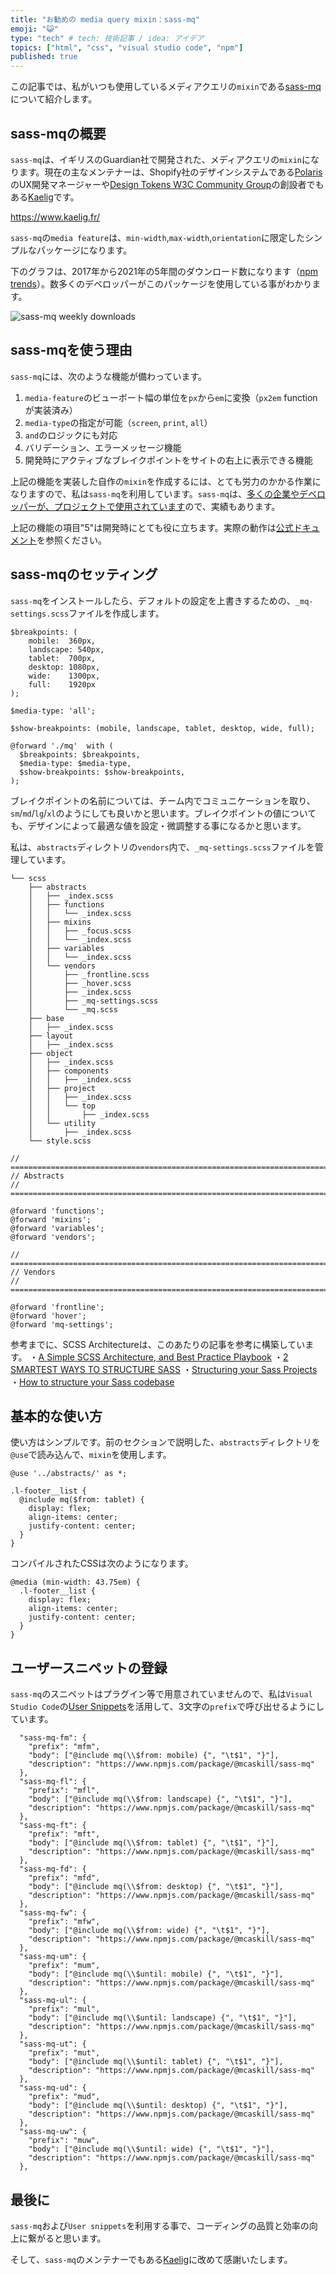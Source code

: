```yaml
---
title: "お勧めの media query mixin：sass-mq"
emoji: "😺"
type: "tech" # tech: 技術記事 / idea: アイデア
topics: ["html", "css", "visual studio code", "npm"]
published: true
---
```


この記事では、私がいつも使用しているメディアクエリの`mixin`である[sass-mq](https://www.npmjs.com/package/@mcaskill/sass-mq)について紹介します。

## sass-mqの概要

`sass-mq`は、イギリスのGuardian社で開発された、メディアクエリの`mixin`になります。現在の主なメンテナーは、Shopify社のデザインシステムである[Polaris](https://polaris.shopify.com/)のUX開発マネージャーや[Design Tokens W3C Community Group](https://www.w3.org/community/design-tokens/)の創設者でもある[Kaelig](https://twitter.com/kaelig)です。

https://www.kaelig.fr/

`sass-mq`の`media feature`は、`min-width`,`max-width`,`orientation`に限定したシンプルなパッケージになります。

下のグラフは、2017年から2021年の5年間のダウンロード数になります（[npm trends](https://github.com/johnmpotter/npm-trends)）。数多くのデベロッパーがこのパッケージを使用している事がわかります。

![sass-mq weekly downloads](/images/my-favorite-sass-mq/npm-trends.png)


## sass-mqを使う理由
`sass-mq`には、次のような機能が備わっています。

1. `media-feature`のビューボート幅の単位を`px`から`em`に変換（`px2em` functionが実装済み）
2. `media-type`の指定が可能（`screen`, `print`, `all`）
3. `and`のロジックにも対応
4. バリデーション、エラーメッセージ機能
5. 開発時にアクティブなブレイクポイントをサイトの右上に表示できる機能

上記の機能を実装した自作の`mixin`を作成するには、とても労力のかかる作業になりますので、私は`sass-mq`を利用しています。`sass-mq`は、[多くの企業やデベロッパーが、プロジェクトで使用されています](https://github.com/sass-mq/sass-mq#who-uses-sass-mq)ので、実績もあります。

上記の機能の項目"5"は開発時にとても役に立ちます。実際の動作は[公式ドキュメント](https://github.com/sass-mq/sass-mq#seeing-the-currently-active-breakpoint)を参照ください。

## sass-mqのセッティング

`sass-mq`をインストールしたら、デフォルトの設定を上書きするための、`_mq-settings.scss`ファイルを作成します。

```scss: _mq-settings.scss
$breakpoints: (
    mobile:  360px,
    landscape: 540px,
    tablet:  700px,
    desktop: 1080px,
    wide:    1300px,
    full:    1920px
);

$media-type: 'all';

$show-breakpoints: (mobile, landscape, tablet, desktop, wide, full);

@forward './mq'  with (
  $breakpoints: $breakpoints,
  $media-type: $media-type,
  $show-breakpoints: $show-breakpoints,
);
```

ブレイクポイントの名前については、チーム内でコミュニケーションを取り、`sm`/`md`/`lg`/`xl`のようにしても良いかと思います。ブレイクポイントの値についても、デザインによって最適な値を設定・微調整する事になるかと思います。

私は、`abstracts`ディレクトリの`vendors`内で、`_mq-settings.scss`ファイルを管理しています。

```: SCSS Architecture（抜粋）
└── scss
    ├── abstracts
    │   ├── _index.scss
    │   ├── functions
    │   │   └── _index.scss
    │   ├── mixins
    │   │   ├── _focus.scss
    │   │   └── _index.scss
    │   ├── variables
    │   │   └── _index.scss
    │   └── vendors
    │       ├── _frontline.scss
    │       ├── _hover.scss
    │       ├── _index.scss
    │       ├── _mq-settings.scss
    │       └── _mq.scss
    ├── base
    │   ├── _index.scss
    ├── layout
    │   ├── _index.scss
    ├── object
    │   ├── _index.scss
    │   ├── components
    │   │   ├── _index.scss
    │   ├── project
    │   │   ├── _index.scss
    │   │   └── top
    │   │       ├── _index.scss
    │   └── utility
    │       ├── _index.scss
    └── style.scss
```

```scss: abstracts/_index.scss
// ============================================================================
// Abstracts
// ============================================================================

@forward 'functions';
@forward 'mixins';
@forward 'variables';
@forward 'vendors';
```

```scss: abstracts/vendors/_index.scss
// ============================================================================
// Vendors
// ============================================================================

@forward 'frontline';
@forward 'hover';
@forward 'mq-settings';
```

参考までに、SCSS Architectureは、このあたりの記事を参考に構築しています。
・[A Simple SCSS Architecture, and Best Practice Playbook](https://matthewelsom.com/blog/simple-scss-playbook.html)
・[2 SMARTEST WAYS TO STRUCTURE SASS](https://www.webdesignerdepot.com/2020/12/2-smartest-ways-to-structure-sass/)
・[Structuring your Sass Projects](https://itnext.io/structuring-your-sass-projects-c8d41fa55ed4)
・[How to structure your Sass codebase](https://remote.com/blog/how-to-structure-your-sass-project)


## 基本的な使い方
使い方はシンプルです。前のセクションで説明した、`abstracts`ディレクトリを`@use`で読み込んで、`mixin`を使用します。

```scss: layout/_footer.scss
@use '../abstracts/' as *;

.l-footer__list {
  @include mq($from: tablet) {
    display: flex;
    align-items: center;
    justify-content: center;
  }
}
```

コンパイルされたCSSは次のようになります。

```css: compiled
@media (min-width: 43.75em) {
  .l-footer__list {
    display: flex;
    align-items: center;
    justify-content: center;
  }
}
```

## ユーザースニペットの登録
`sass-mq`のスニペットはプラグイン等で用意されていませんので、私は`Visual Studio Code`の[User Snippets](https://code.visualstudio.com/docs/editor/userdefinedsnippets#_create-your-own-snippets)を活用して、3文字の`prefix`で呼び出せるようにしています。

```json: scss.json
  "sass-mq-fm": {
    "prefix": "mfm",
    "body": ["@include mq(\\$from: mobile) {", "\t$1", "}"],
    "description": "https://www.npmjs.com/package/@mcaskill/sass-mq"
  },
  "sass-mq-fl": {
    "prefix": "mfl",
    "body": ["@include mq(\\$from: landscape) {", "\t$1", "}"],
    "description": "https://www.npmjs.com/package/@mcaskill/sass-mq"
  },
  "sass-mq-ft": {
    "prefix": "mft",
    "body": ["@include mq(\\$from: tablet) {", "\t$1", "}"],
    "description": "https://www.npmjs.com/package/@mcaskill/sass-mq"
  },
  "sass-mq-fd": {
    "prefix": "mfd",
    "body": ["@include mq(\\$from: desktop) {", "\t$1", "}"],
    "description": "https://www.npmjs.com/package/@mcaskill/sass-mq"
  },
  "sass-mq-fw": {
    "prefix": "mfw",
    "body": ["@include mq(\\$from: wide) {", "\t$1", "}"],
    "description": "https://www.npmjs.com/package/@mcaskill/sass-mq"
  },
  "sass-mq-um": {
    "prefix": "mum",
    "body": ["@include mq(\\$until: mobile) {", "\t$1", "}"],
    "description": "https://www.npmjs.com/package/@mcaskill/sass-mq"
  },
  "sass-mq-ul": {
    "prefix": "mul",
    "body": ["@include mq(\\$until: landscape) {", "\t$1", "}"],
    "description": "https://www.npmjs.com/package/@mcaskill/sass-mq"
  },
  "sass-mq-ut": {
    "prefix": "mut",
    "body": ["@include mq(\\$until: tablet) {", "\t$1", "}"],
    "description": "https://www.npmjs.com/package/@mcaskill/sass-mq"
  },
  "sass-mq-ud": {
    "prefix": "mud",
    "body": ["@include mq(\\$until: desktop) {", "\t$1", "}"],
    "description": "https://www.npmjs.com/package/@mcaskill/sass-mq"
  },
  "sass-mq-uw": {
    "prefix": "muw",
    "body": ["@include mq(\\$until: wide) {", "\t$1", "}"],
    "description": "https://www.npmjs.com/package/@mcaskill/sass-mq"
  },
```

## 最後に
`sass-mq`および`User snippets`を利用する事で、コーディングの品質と効率の向上に繋がると思います。

そして、`sass-mq`のメンテナーでもある[Kaelig](https://twitter.com/kaelig)に改めて感謝いたします。